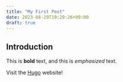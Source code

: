 ```yaml
---
title: "My First Post"
date: 2023-08-29T19:29:26+09:00
draft: true
---
```


## Introduction

This is **bold** text, and this is _emphasized_ text.

Visit the [Hugo](https://gohugo.io) website!

